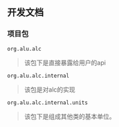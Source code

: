 ## 开发文档

### 项目包

`org.alu.alc`
> 该包下是直接暴露给用户的api

`org.alu.alc.internal`
> 该包是对alc的实现

`org.alu.alc.internal.units`
> 该包下是组成其他类的基本单位。
